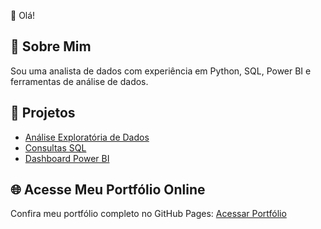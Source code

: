 👋 Olá! 

## 📌 Sobre Mim

Sou uma analista de dados com experiência em Python, SQL, Power BI e ferramentas de análise de dados.

## 🚀 Projetos

- [Análise Exploratória de Dados](projetos/projeto-eda/)
- [Consultas SQL](projetos/projeto-sql/)
- [Dashboard Power BI](projetos/projeto-powerbi/)

## 🌐 Acesse Meu Portfólio Online

Confira meu portfólio completo no GitHub Pages:
[Acessar Portfólio](https://yoRitayo.github.io)
